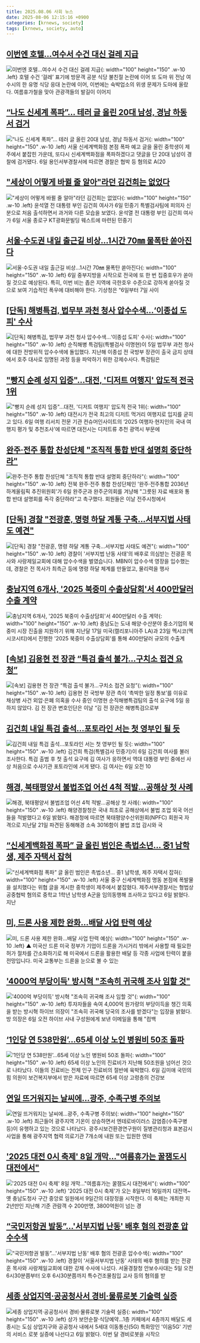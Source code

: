 ```yaml
---
title: 2025.08.06 사회 뉴스
date: 2025-08-06 12:15:16 +0900
categories: [krnews, society]
tags: [krnews, society, auto]
---
```

## [이번엔 호텔…여수서 수건 대신 걸레 지급](https://n.news.naver.com/mnews/article/009/0005536635)

![이번엔 호텔…여수서 수건 대신 걸레 지급](https://mimgnews.pstatic.net/image/origin/009/2025/08/05/5536635.jpg?type=nf220_150){: width="100" height="150" .w-10 .left}
호텔 수건 ‘걸레’ 표기에 방문객 공분 식당 불친절 논란에 이어 또 도마 위 전남 여수시의 한 유명 식당 응대 논란에 이어, 이번에는 숙박업소의 위생 문제가 도마에 올랐다. 여름휴가철을 맞아 관광객들의 발길이 이어지

## [“나도 신세계 폭파”... 테러 글 올린 20대 남성, 경남 하동서 검거](https://n.news.naver.com/mnews/article/023/0003921489)

![“나도 신세계 폭파”... 테러 글 올린 20대 남성, 경남 하동서 검거](https://mimgnews.pstatic.net/image/origin/023/2025/08/06/3921489.jpg?type=nf220_150){: width="100" height="150" .w-10 .left}
서울 신세계백화점 본점 폭파 예고 글을 올린 중학생이 제주에서 붙잡힌 가운데, 또다시 신세계백화점을 폭파하겠다고 댓글을 단 20대 남성이 경찰에 검거됐다. 6일 용인서부경찰서에 따르면 경찰은 협박 등 혐의로 A(20

## ["세상이 어떻게 바뀔 줄 알아"라던 김건희는 없었다](https://n.news.naver.com/mnews/article/018/0006082891)

!["세상이 어떻게 바뀔 줄 알아"라던 김건희는 없었다](https://mimgnews.pstatic.net/image/origin/018/2025/08/06/6082891.jpg?type=nf220_150){: width="100" height="150" .w-10 .left}
윤석열 전 대통령 부인 김건희 여사가 6일 민중기 특별검사팀에 피의자 신분으로 처음 출석하면서 과거와 다른 모습을 보였다. 윤석열 전 대통령 부인 김건희 여사가 6일 서울 종로구 KT광화문빌딩 웨스트에 마련된 민중기

## [서울·수도권 내일 출근길 비상…1시간 70㎜ 물폭탄 쏟아진다](https://n.news.naver.com/mnews/article/025/0003460076)

![서울·수도권 내일 출근길 비상…1시간 70㎜ 물폭탄 쏟아진다](https://mimgnews.pstatic.net/image/origin/025/2025/08/05/3460076.jpg?type=nf220_150){: width="100" height="150" .w-10 .left}
6일 중부지방을 시작으로 전국에 또 한 번 집중호우가 쏟아질 것으로 예상된다. 특히, 이번 비는 좁은 지역에 극한호우 수준으로 강하게 쏟아질 것으로 보여 기습적인 폭우에 대비해야 한다. 기상청은 “6일부터 7일 사이

## [[단독] 해병특검, 법무부 과천 청사 압수수색…‘이종섭 도피' 수사](https://n.news.naver.com/mnews/article/025/0003460022)

![[단독] 해병특검, 법무부 과천 청사 압수수색…‘이종섭 도피' 수사](https://mimgnews.pstatic.net/image/origin/025/2025/08/05/3460022.jpg?type=nf220_150){: width="100" height="150" .w-10 .left}
순직해병 특검팀(특별검사 이명현)이 5일 법무부 과천 청사에 대한 전방위적 압수수색에 돌입했다. 지난해 이종섭 전 국방부 장관이 출국 금지 상태에서 호주 대사로 임명된 과정 등을 파악하기 위한 강제수사다. 특검팀은

## ["빵지 순례 성지 입증"...대전, '디저트 여행지' 압도적 전국 1위](https://n.news.naver.com/mnews/article/014/0005387875)

!["빵지 순례 성지 입증"...대전, '디저트 여행지' 압도적 전국 1위](https://mimgnews.pstatic.net/image/origin/014/2025/08/06/5387875.jpg?type=nf220_150){: width="100" height="150" .w-10 .left}
대전시가 전국 최고의 디저트 먹거리 여행지로 입지를 굳히고 있다. 6일 여행 리서치 전문 기관 컨슈머인사이트의 ‘2025 여행자·현지인의 국내 여행지 평가 및 추천조사’에 따르면 대전시는 디저트류 추천 광역시 부문에

## [완주·전주 통합 찬성단체 "조직적 통합 반대 설명회 중단하라"](https://n.news.naver.com/mnews/article/001/0015551604)

![완주·전주 통합 찬성단체 "조직적 통합 반대 설명회 중단하라"](https://mimgnews.pstatic.net/image/origin/001/2025/08/06/15551604.jpg?type=nf220_150){: width="100" height="150" .w-10 .left}
전북 완주·전주 통합 찬성단체인 '완주·전주통합 2036년 하계올림픽 추진위원회'가 6일 완주군과 완주군의회를 겨냥해 "그릇된 자료 배포와 통합 반대 설명회를 즉각 중단하라"고 촉구했다. 회원들은 이날 전주시청에서

## [[단독] 경찰 "전광훈, 명령 하달 계통 구축…서부지법 사태도 예견"](https://n.news.naver.com/mnews/article/057/0001900834)

![[단독] 경찰 "전광훈, 명령 하달 계통 구축…서부지법 사태도 예견"](https://mimgnews.pstatic.net/image/origin/057/2025/08/05/1900834.jpg?type=nf220_150){: width="100" height="150" .w-10 .left}
경찰이 '서부지법 난동 사태'의 배후로 의심받는 전광훈 목사와 사랑제일교회에 대해 압수수색을 벌였습니다. MBN이 압수수색 영장을 입수했는데, 경찰은 전 목사가 최측근 등에 명령 하달 체계를 만들었고, 물리력을 행사

## [충남지역 6개사, '2025 북중미 수출상담회'서 400만달러 수출 계약](https://n.news.naver.com/mnews/article/008/0005232195)

![충남지역 6개사, '2025 북중미 수출상담회'서 400만달러 수출 계약](https://mimgnews.pstatic.net/image/origin/008/2025/08/06/5232195.jpg?type=nf220_150){: width="100" height="150" .w-10 .left}
충남도는 도내 해양·수산분야 중소기업의 북중미 시장 진출을 지원하기 위해 지난달 17일 미국(캘리포니아주 LA)과 23일 멕시코(멕시코시티)에서 진행한 '2025 북중미 수출상담회'를 통해 400만달러 규모의 수출계

## [[속보] 김용현 전 장관 “특검 출석 불가…구치소 접견 요청”](https://n.news.naver.com/mnews/article/005/0001794015)

![[속보] 김용현 전 장관 “특검 출석 불가…구치소 접견 요청”](https://mimgnews.pstatic.net/image/origin/005/2025/08/05/1794015.jpg?type=nf220_150){: width="100" height="150" .w-10 .left}
김용현 전 국방부 장관 측이 ‘촉박한 일정 통보’를 이유로 채상병 사건 외압·은폐 의혹을 수사 중인 이명현 순직해병특검팀의 출석 요구에 5일 응하지 않았다. 김 전 장관 변호인단은 이날 “김 전 장관은 해병특검으로부

## [김건희 내일 특검 출석…포토라인 서는 첫 영부인 될 듯](https://n.news.naver.com/mnews/article/020/0003652506)

![김건희 내일 특검 출석…포토라인 서는 첫 영부인 될 듯](https://mimgnews.pstatic.net/image/origin/020/2025/08/05/3652506.jpg?type=nf220_150){: width="100" height="150" .w-10 .left}
김건희 특검(특별검사 민중기)이 6일 김건희 여사를 불러 조사한다. 특검 출범 후 첫 출석 요구에 김 여사가 응하면서 역대 대통령 부인 중에선 사상 처음으로 수사기관 포토라인에 서게 됐다. 김 여사는 6일 오전 10

## [해경, 북태평양서 불법조업 어선 4척 적발…공해상 첫 사례](https://n.news.naver.com/mnews/article/001/0015551606)

![해경, 북태평양서 불법조업 어선 4척 적발…공해상 첫 사례](https://mimgnews.pstatic.net/image/origin/001/2025/08/06/15551606.jpg?type=nf220_150){: width="100" height="150" .w-10 .left}
해양경찰청은 국내 최초로 공해상에서 불법 조업 외국 어선들을 적발했다고 6일 밝혔다. 해경청에 따르면 북태평양수산위원회(NPFC) 회원국 자격으로 지난달 21일 파견된 동해해경 소속 3016함이 불법 조업 감시와 국

## [“신세계백화점 폭파” 글 올린 범인은 촉법소년… 중1 남학생, 제주 자택서 잡혀](https://n.news.naver.com/mnews/article/022/0004057676)

![“신세계백화점 폭파” 글 올린 범인은 촉법소년… 중1 남학생, 제주 자택서 잡혀](https://mimgnews.pstatic.net/image/origin/022/2025/08/06/4057676.jpg?type=nf220_150){: width="100" height="150" .w-10 .left}
서울 중구 신세계백화점 명동 본점에 폭발물을 설치했다는 위협 글을 게시한 중학생이 제주에서 붙잡혔다. 제주서부경찰서는 형법상 공중협박 혐의로 중학교 1학년 남학생 A군을 임의동행해 조사하고 있다고 6일 밝혔다. 지난

## [미, 드론 사용 제한 완화…배달 사업 탄력 예상](https://n.news.naver.com/mnews/article/055/0001281681)

![미, 드론 사용 제한 완화…배달 사업 탄력 예상](https://mimgnews.pstatic.net/image/origin/055/2025/08/06/1281681.jpg?type=nf220_150){: width="100" height="150" .w-10 .left}
▲ 미국산 드론 미국 정부가 기업이 드론을 가시거리 밖에서 사용할 때 필요한 허가 절차를 간소화하기로 해 미국에서 드론을 활용한 배달 등 각종 사업에 탄력이 붙을 전망입니다. 미국 교통부는 드론을 눈으로 볼 수 있는

## ['4000억 부당이득' 방시혁 "조속히 귀국해 조사 임할 것"](https://n.news.naver.com/mnews/article/469/0000880119)

!['4000억 부당이득' 방시혁 "조속히 귀국해 조사 임할 것"](https://mimgnews.pstatic.net/image/origin/469/2025/08/06/880119.jpg?type=nf220_150){: width="100" height="150" .w-10 .left}
투자자들을 속여 4,000억 원가량의 부당이득을 챙긴 의혹을 받는 방시혁 하이브 의장이 "조속히 귀국해 당국의 조사를 받겠다"는 입장을 밝혔다. 방 의장은 6일 오전 하이브 사내 구성원에게 보낸 이메일을 통해 "컴백

## [‘1인당 연 538만원’…65세 이상 노인 병원비 50조 돌파](https://n.news.naver.com/mnews/article/005/0001794183)

![‘1인당 연 538만원’…65세 이상 노인 병원비 50조 돌파](https://mimgnews.pstatic.net/image/origin/005/2025/08/06/1794183.jpg?type=nf220_150){: width="100" height="150" .w-10 .left}
65세 이상 노인의 진료비가 지난해 50조원을 넘어선 것으로 나타났다. 이들의 진료비는 전체 인구 진료비의 절반에 육박했다. 6일 김미애 국민의힘 의원이 보건복지부에서 받은 자료에 따르면 65세 이상 고령층의 건강보

## [연일 뜨거워지는 날씨에…광주, 수족구병 주의보](https://n.news.naver.com/mnews/article/081/0003563816)

![연일 뜨거워지는 날씨에…광주, 수족구병 주의보](https://mimgnews.pstatic.net/image/origin/081/2025/08/06/3563816.jpg?type=nf220_150){: width="100" height="150" .w-10 .left}
최근들어 광주지역 기온이 상승하면서 엔테로바이러스 감염증(수족구병 등)이 유행하고 있는 것으로 나타났다. 광주시보건환경연구원이 질병관리청과 표본감시 사업을 통해 광주지역 협력 의료기관 7개소에 내원 또는 입원한 엔테

## ['2025 대전 0시 축제' 8일 개막…"여름휴가는 꿀잼도시 대전에서"](https://n.news.naver.com/mnews/article/008/0005231671)

!['2025 대전 0시 축제' 8일 개막…"여름휴가는 꿀잼도시 대전에서"](https://mimgnews.pstatic.net/image/origin/008/2025/08/05/5231671.jpg?type=nf220_150){: width="100" height="150" .w-10 .left}
'2025 대전 0시 축제'가 오는 8일부터 16일까지 대전역~옛 충남도청사 구간 중앙로 일원에서 9일간의 대장정을 시작한다. 이 축제는 개최한 지 2년만인 지난해 기준 관람객 수 200만명, 3800억원이 넘는 경

## [“국민저항권 발동”…'서부지법 난동' 배후 혐의 전광훈 압수수색](https://n.news.naver.com/mnews/article/025/0003460079)

![“국민저항권 발동”…'서부지법 난동' 배후 혐의 전광훈 압수수색](https://mimgnews.pstatic.net/image/origin/025/2025/08/05/3460079.jpg?type=nf220_150){: width="100" height="150" .w-10 .left}
경찰이 ‘서울서부지법 난동’ 사태의 배후 혐의를 받는 전광훈 목사와 사랑제일교회에 대한 강제 수사에 나섰다. 서울경찰청 안보수사대는 5일 오전 6시30분쯤부터 오후 6시30분쯤까지 특수건조물침입 교사 등의 혐의를 받

## [세종 상업지역·공공청사서 경비·물류로봇 기술력 실증](https://n.news.naver.com/mnews/article/001/0015551574)

![세종 상업지역·공공청사서 경비·물류로봇 기술력 실증](https://mimgnews.pstatic.net/image/origin/001/2025/08/06/15551574.jpg?type=nf220_150){: width="100" height="150" .w-10 .left}
상가 보안순찰·식당예약…1층 카페에서 4층까지 배달도 세종시는 도심 상업지구와 공공청사 내에서 5세대 이동통신(5G) 특화망인 '이음5G' 기반의 서비스 로봇 실증에 나선다고 6일 밝혔다. 이번 달 경비로봇을 시작으


